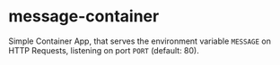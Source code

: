 # message-container
Simple Container App, that serves the environment variable ``MESSAGE`` on HTTP Requests, listening on port ``PORT`` (default: 80).
